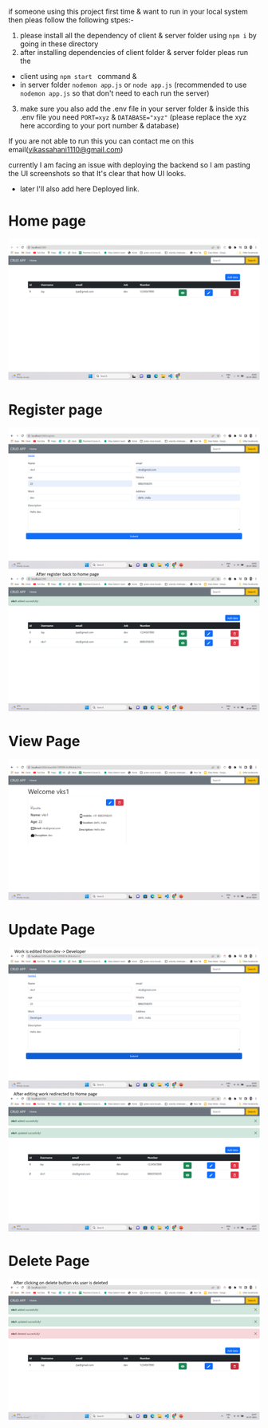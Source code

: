 if someone using this project first time & want to run in your local system then pleas follow the following stpes:-

1. please install all the dependency of client & server folder using `npm i` by going in these directory
2. after installing dependencies of client folder & server folder pleas run the

- client using `npm start ` command &
- in server folder `nodemon app.js` or `node app.js` (recommended to use `nodemon app.js` so that don't need to each run the server)

3. make sure you also add the .env file in your server folder & inside this .env file you need `PORT=xyz` & `DATABASE="xyz"` (please replace the xyz here according to your port number & database)

If you are not able to run this you can contact me on this email(vikassahani1110@gmail.com)

currently I am facing an issue with deploying the backend so I am pasting the UI screenshots so that It's clear that how UI looks.

- later I'll also add here Deployed link.

# Home page

![Alt text](./uiImg/image.png)

# Register page

![Alt text](./uiImg/image-1.png)
![Alt text](./uiImg/image-2.png)

# View Page

![Alt text](./uiImg/image-3.png)

# Update Page

![Alt text](./uiImg/image-4.png)
![Alt text](./uiImg/image-5.png)

# Delete Page

![Alt text](./uiImg/image-6.png)
